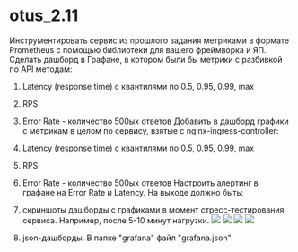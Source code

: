 # otus_2.11
Инструментировать сервис из прошлого задания метриками в формате Prometheus с помощью библиотеки для вашего фреймворка и ЯП.
Сделать дашборд в Графане, в котором были бы метрики с разбивкой по API методам:

1. Latency (response time) с квантилями по 0.5, 0.95, 0.99, max
2. RPS
3. Error Rate - количество 500ых ответов
Добавить в дашборд графики с метрикам в целом по сервису, взятые с nginx-ingress-controller:
4. Latency (response time) с квантилями по 0.5, 0.95, 0.99, max
5. RPS
6. Error Rate - количество 500ых ответов
Настроить алертинг в графане на Error Rate и Latency.
На выходе должно быть:
0. скриншоты дашборды с графиками в момент стресс-тестирования сервиса. Например, после 5-10 минут нагрузки.
 ![](https://github.com/kompasvideo/otus_2.11/blob/main/grafana/RPS.png)
![](https://github.com/kompasvideo/otus_2.11/blob/main/grafana/Latency%200.5%200.95.png)
![](https://github.com/kompasvideo/otus_2.11/blob/main/grafana/Latency%200.99%20max.png)
![](https://github.com/kompasvideo/otus_2.11/blob/main/grafana/Error%20Rate%20500.png)

1. json-дашборды.
В папке "grafana" файл "grafana.json"
